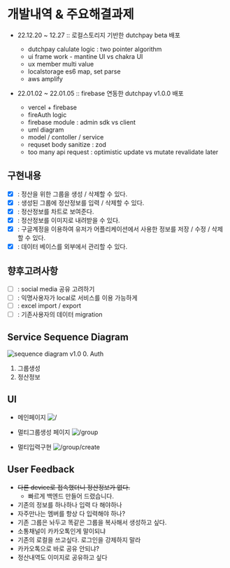 # 개발내역 & 주요해결과제

- 22.12.20 ~ 12.27 :: 로컬스토리지 기반한 dutchpay beta 배포
  - dutchpay calulate logic : two pointer algorithm
  - ui frame work - mantine UI vs chakra UI 
  - ux member multi value
  - localstorage es6 map, set parse
  - aws amplify
  
- 22.01.02 ~ 22.01.05 :: firebase 연동한 dutchpay v1.0.0 배포
  - vercel + firebase
  - fireAuth logic 
  - firebase module : admin sdk vs client
  - uml diagram
  - model / contoller / service
  - requset body sanitize : zod
  - too many api request : optimistic update vs mutate revalidate later

## 구현내용
- [x] : 정산을 위한 그룹을 생성 / 삭제할 수 있다.  
- [x] : 생성된 그룹에 정산정보를 입력 / 삭제할 수 있다.
- [x] : 정산정보를 차트로 보여준다.
- [x] : 정산정보를 이미지로 내려받을 수 있다.
- [x] : 구글계정을 이용하여 유저가 어플리케이션에서 사용한 정보를 저장 / 수정 / 삭제 할 수 있다.
- [x] : 데이터 베이스를 외부에서 관리할 수 있다.

## 향후고려사항
- [ ] : social media 공유 고려하기
- [ ] : 익명사용자가 local로 서비스를 이용 가능하게
- [ ] : excel import / export
- [ ] : 기존사용자의 데이터 migration
  
## Service Sequence Diagram
![sequence diagram v1.0](https://user-images.githubusercontent.com/77092632/210679849-3fa075c3-a2b9-4706-bedd-ef7f83c2bb19.png)
0. Auth
1. 그룹생성
2. 정산정보

## UI
- 메인페이지
![/](https://user-images.githubusercontent.com/77092632/209542153-ad935c7f-a995-4f73-942d-59c44066c326.png)

- 멀티그룹생성 페이지
![/group](https://user-images.githubusercontent.com/77092632/209542196-b05c802a-39e4-4ed8-8580-171ac276286f.png)

- 멀티입력구현
![/group/create](https://user-images.githubusercontent.com/77092632/209544288-03b43f36-be97-4e47-b728-b9e4c0e76ebf.gif)


## User Feedback
- ~~다른 device로 접속했더니 정산정보가 없다.~~
  - 빠르게 백엔드 만들어 드렸습니다. 
- 기존의 정보를 하나하나 입력 다 해야하나
- 자주만나는 멤버를 항상 다 입력해야 하나?
- 기존 그룹은 놔두고 똑같은 그룹을 복사해서 생성하고 싶다.
- 소통채널이 카카오톡인게 말이되냐
- 기존의 로컬을 쓰고싶다. 로그인을 강제하지 말라
- 카카오톡으로 바로 공유 안되냐?
- 정산내역도 이미지로 공유하고 싶다
